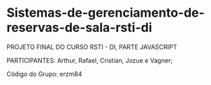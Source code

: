 # Sistemas-de-gerenciamento-de-reservas-de-sala-rsti-di

  PROJETO FINAL DO CURSO RSTI - DI, PARTE JAVASCRIPT 

 PARTICIPANTES: Arthur, Rafael, Cristian, Jozue e Vagner;

 Código do Grupo: erzm84
